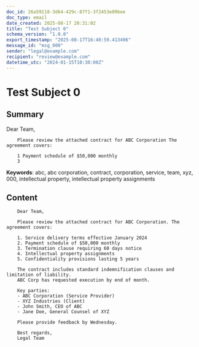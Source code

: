 ```yaml
---
doc_id: 26a59118-3d64-429c-87f1-3f2453e09bee
doc_type: email
date_created: 2025-08-17 20:31:02
title: "Test Subject 0"
schema_version: "1.0.0"
export_timestamp: "2025-08-17T16:40:59.413496"
message_id: "msg_000"
sender: "legal@example.com"
recipient: "review@example.com"
datetime_utc: "2024-01-15T10:30:00Z"
---
```


# Test Subject 0

## Summary

Dear Team,

        Please review the attached contract for ABC Corporation The agreement covers:

        1 Payment schedule of $50,000 monthly
        3

**Keywords**: abc, abc corporation, contract, corporation, service, team, xyz, 000, intellectual property, intellectual property assignments

## Content


        Dear Team,

        Please review the attached contract for ABC Corporation. The agreement covers:

        1. Service delivery terms effective January 2024
        2. Payment schedule of $50,000 monthly
        3. Termination clause requiring 60 days notice
        4. Intellectual property assignments
        5. Confidentiality provisions lasting 5 years

        The contract includes standard indemnification clauses and limitation of liability.
        ABC Corp has requested execution by end of month.

        Key parties:
        - ABC Corporation (Service Provider)
        - XYZ Industries (Client)
        - John Smith, CEO of ABC
        - Jane Doe, General Counsel of XYZ

        Please provide feedback by Wednesday.

        Best regards,
        Legal Team
        
